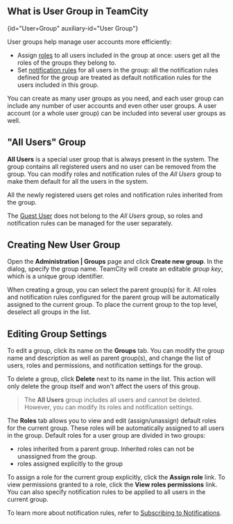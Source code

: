 [//]: # (title: Creating and Managing User Groups)
[//]: # (auxiliary-id: Creating and Managing User Groups)

## What is User Group in TeamCity
{id="User+Group" auxiliary-id="User Group"}

User groups help manage user accounts more efficiently:
* Assign [roles](managing-roles-and-permissions.md) to all users included in the group at once: users get all the roles of the groups they belong to.
* Set [notification rules](adding-notification-rules.md) for all users in the group: all the notification rules defined for the group are treated as default notification rules for the users included in this group.

You can create as many user groups as you need, and each user group can include any number of user accounts and even other user groups. A user account (or a whole user group) can be included into several user groups as well.

<anchor name="allusers"/>

## "All Users" Group

__All Users__ is a special user group that is always present in the system. The group contains all registered users and no user can be removed from the group. You can modify roles and notification rules of the _All Users_ group to make them default for all the users in the system.

All the newly registered users get roles and notification rules inherited from the group.

The [Guest User](guest-user.md) does not belong to the _All Users_ group, so roles and notification rules can be managed for the user separately.

## Creating New User Group

Open the __Administration | Groups__ page and сlick __Create new group__. In the dialog, specify the group name. TeamCity will create an editable _group key_, which is a unique group identifier.

When creating a group, you can select the parent group(s) for it. All roles and notification rules configured for the parent group will be automatically assigned to the current group. To place the current group to the top level, deselect all groups in the list.

## Editing Group Settings

To edit a group, click its name on the __Groups__ tab. You can modify the group name and description as well as parent group(s), and change the list of users, roles and permissions, and notification settings for the group.

To delete a group, click __Delete__ next to its name in the list. This action will only delete the group itself and won't affect the users of this group.

>The __All Users__ group includes all users and cannot be deleted. However, you can modify its roles and notification settings.

The __Roles__ tab allows you to view and edit (assign/unassign) default roles for the current group. These roles will be automatically assigned to all users in the group. Default roles for a user group are divided in two groups:
* roles inherited from a parent group. Inherited roles can not be unassigned from the group.
* roles assigned explicitly to the group

To assign a role for the current group explicitly, click the __Assign role__ link. To view permissions granted to a role, click the __View roles permissions__ link. You can also specify notification rules to be applied to all users in the current group.

To learn more about notification rules, refer to [Subscribing to Notifications](adding-notification-rules.md).
